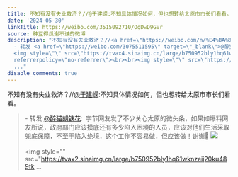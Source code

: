 ```yaml
---
title: 不知有没有失业救济？//@于建嵘:不知具体情况如何，但也想转给太原市市长们看看。 - 转发 @醉猫胡铁花:&ensp;字节网友发了不少关心太原的微头条，如果如爆料网友...
date: '2024-05-30'
linkTitle: https://weibo.com/3515092710/OgDwD9GVr
source: 种豆得瓜谢不谦的微博
description: "不知有没有失业救济？//<a href=\"https://weibo.com/n/%E4%BA%8E%E5%BB%BA%E5%B5%98\">@于建嵘</a>:不知具体情况如何，但也想转给太原市市长们看看。<br><blockquote>
  - 转发 <a href=\"https://weibo.com/3075511595\" target=\"_blank\">@醉猫胡铁花</a>: 字节网友发了不少关心太原的微头条，如果如爆料网友所说，政府部门应该摸底还有多少陷入困境的人员，应该对他们生活采取兜底保障，不至于陷入绝境，这个工作不容易做，但应该做！谢谢\U0001F64F
  <img style=\"\" src=\"https://tvax4.sinaimg.cn/large/b750952bly1hq61wl2phlj20u011ptdb.jpg\"
  referrerpolicy=\"no-referrer\"><br><br><img style=\"\" src=\"https://tvax2.sinaimg.cn/large/b750952bly1hq61wknzeij20ku489tk
  ..."
disable_comments: true
---
```

不知有没有失业救济？//<a href="https://weibo.com/n/%E4%BA%8E%E5%BB%BA%E5%B5%98">@于建嵘</a>:不知具体情况如何，但也想转给太原市市长们看看。<br><blockquote> - 转发 <a href="https://weibo.com/3075511595" target="_blank">@醉猫胡铁花</a>: 字节网友发了不少关心太原的微头条，如果如爆料网友所说，政府部门应该摸底还有多少陷入困境的人员，应该对他们生活采取兜底保障，不至于陷入绝境，这个工作不容易做，但应该做！谢谢🙏 <img style="" src="https://tvax4.sinaimg.cn/large/b750952bly1hq61wl2phlj20u011ptdb.jpg" referrerpolicy="no-referrer"><br><br><img style="" src="https://tvax2.sinaimg.cn/large/b750952bly1hq61wknzeij20ku489tk ...